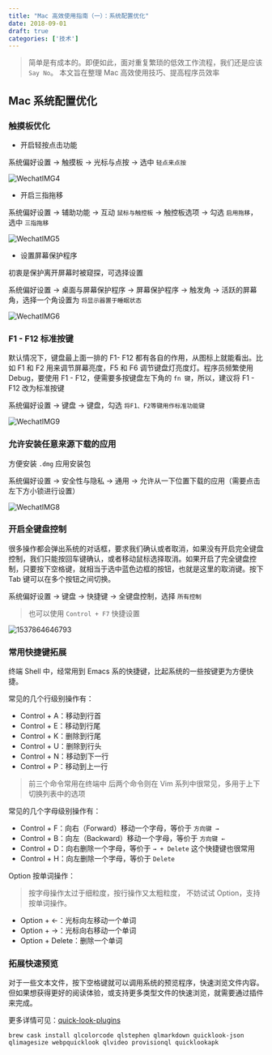 ```yaml
---
title: "Mac 高效使用指南（一）：系统配置优化"
date: 2018-09-01
draft: true
categories: ['技术']
---
```


> 简单是有成本的。即便如此，面对重复繁琐的低效工作流程，我们还是应该 `Say No`。
> 本文旨在整理 Mac 高效使用技巧、提高程序员效率

## Mac 系统配置优化

### 触摸板优化

* 开启轻按点击功能

系统偏好设置 -> 触摸板 -> 光标与点按 -> 选中 `轻点来点按`

![WechatIMG4](/assets/img/media/WechatIMG4.png)

* 开启三指拖移

系统偏好设置 -> 辅助功能 -> 互动 `鼠标与触控板` -> 触控板选项 -> 勾选 `启用拖移`，选中 `三指拖移`

![WechatIMG5](/assets/img/media/WechatIMG5-1.png)

* 设置屏幕保护程序

初衷是保护离开屏幕时被窥探，可选择设置

系统偏好设置 -> 桌面与屏幕保护程序 -> 屏幕保护程序 -> 触发角 -> 活跃的屏幕角，选择一个角设置为 `将显示器置于睡眠状态`

![WechatIMG6](/assets/img/media/WechatIMG6.png)

### F1 - F12 标准按键

默认情况下，键盘最上面一排的 F1- F12 都有各自的作用，从图标上就能看出。比如 F1 和 F2 用来调节屏幕亮度，F5 和 F6 调节键盘灯亮度灯。程序员频繁使用 Debug，要使用 F1 - F12，便需要多按键盘左下角的 `fn 键`，所以，建议将 F1 - F12 改为标准按键

系统偏好设置 -> 键盘 -> 键盘，勾选 `将F1、F2等键用作标准功能键`

![WechatIMG9](/assets/img/media/WechatIMG9.png)

### 允许安装任意来源下载的应用

方便安装 `.dmg` 应用安装包

系统偏好设置 -> 安全性与隐私 -> 通用 -> 允许从一下位置下载的应用（需要点击左下方小锁进行设置）

![WechatIMG8](/assets/img/media/WechatIMG8.png)

### 开启全键盘控制

很多操作都会弹出系统的对话框，要求我们确认或者取消，如果没有开启完全键盘控制，我们只能按回车键确认，或者移动鼠标选择取消。如果开启了完全键盘控制，只要按下空格键，就相当于选中蓝色边框的按钮，也就是这里的取消键。按下 Tab 键可以在多个按钮之间切换。

系统偏好设置 -> 键盘 -> 快捷键 -> 全键盘控制，选择 `所有控制`

> 也可以使用 `Control + F7` 快捷设置

![1537864646793](/assets/img/media/1537864646793.jpg)

### 常用快捷键拓展

终端 Shell 中，经常用到 Emacs 系的快捷键，比起系统的一些按键更为方便快捷。

常见的几个行级别操作有：

* Control + A：移动到行首
* Control + E：移动到行尾
* Control + K：删除到行尾
* Control + U：删除到行头
* Control + N：移动到下一行
* Control + P：移动到上一行

> 前三个命令常用在终端中
> 后两个命令则在 Vim 系列中很常见，多用于上下切换列表中的选项

常见的几个字母级别操作有：

* Control + F：向右（Forward）移动一个字母，等价于 `方向键 →`
* Control + B：向左（Backward）移动一个字母，等价于 `方向键 ←`
* Control + D：向右删除一个字母，等价于 `→ + Delete` 这个快捷键也很常用
* Control + H：向左删除一个字母，等价于 `Delete`

Option 按单词操作：

> 按字母操作太过于细粒度，按行操作又太粗粒度， 不妨试试 Option，支持按单词操作。

* Option + ←：光标向左移动一个单词
* Option + →：光标向右移动一个单词
* Option + Delete：删除一个单词

### 拓展快速预览

对于一些文本文件，按下空格键就可以调用系统的预览程序，快速浏览文件内容。但如果想获得更好的阅读体验，或支持更多类型文件的快速浏览，就需要通过插件来完成。

更多详情可见：[quick-look-plugins](https://github.com/sindresorhus/quick-look-plugins)

```
brew cask install qlcolorcode qlstephen qlmarkdown quicklook-json qlimagesize webpquicklook qlvideo provisionql quicklookapk
```

